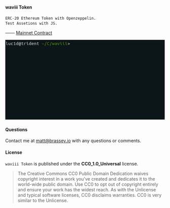 #### waviii Token

    ERC-20 Ethereum Token with Openzeppelin.
    Test Assetions with JS.

─── [Mainnet Contract](https://etherscan.io/token/0xBA00868912Af1a409F11E9c2B5d3a9376Cb3C2E2)

[<p align="center"><img src="Etherscan.io/waviii.gif">](https://wav-wallet.herokuapp.com/)

#### Questions
Contact me at [matt@brassey.io](mailto:matt@brassey.io) with any questions or comments.

#### License
`waviii Token` is published under the __CC0_1.0_Universal__ license.

> The Creative Commons CC0 Public Domain Dedication waives copyright interest in a work you've created and dedicates it to the world-wide public domain. Use CC0 to opt out of copyright entirely and ensure your work has the widest reach. As with the Unlicense and typical software licenses, CC0 disclaims warranties. CC0 is very similar to the Unlicense.